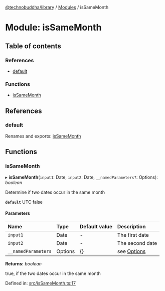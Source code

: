 [@technobuddha/library](../../README.md) / [Modules](../Modules.md) / isSameMonth

# Module: isSameMonth

## Table of contents

### References

- [default](issamemonth.md#default)

### Functions

- [isSameMonth](issamemonth.md#issamemonth)

## References

### default

Renames and exports: [isSameMonth](issamemonth.md#issamemonth)

## Functions

### isSameMonth

▸ **isSameMonth**(`input1`: Date, `input2`: Date, `__namedParameters?`: Options): *boolean*

Determine if two dates occur in the same month

**`default`** UTC false

#### Parameters

| Name | Type | Default value | Description |
| :------ | :------ | :------ | :------ |
| `input1` | Date | - | The first date |
| `input2` | Date | - | The second date |
| `__namedParameters` | Options | {} | see [Options](almostequals.md#options) |

**Returns:** *boolean*

true, if the two dates occur in the same month

Defined in: [src/isSameMonth.ts:17](https://github.com/technobuddha/hill.software/blob/65b5e5d/packages/library/src/isSameMonth.ts#L17)
